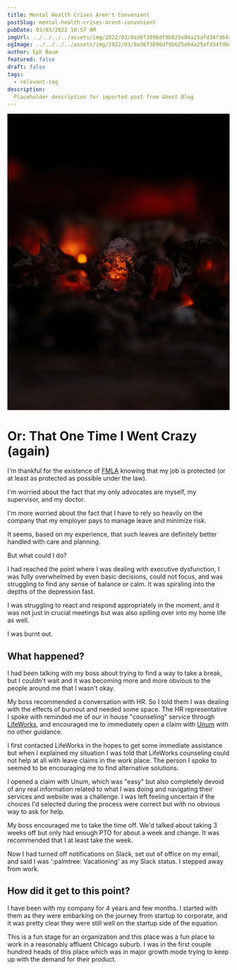 ```yaml
---
title: Mental Health Crises Aren't Convenient
postSlug: mental-health-crises-arent-convenient
pubDate: 03/03/2022 10:57 AM
imgUrl: ../../../../assets/img/2022/03/8a36f3896df9b625e04a25afd34fd64a83cf02cb.jpeg
ogImage: ../../../../assets/img/2022/03/8a36f3896df9b625e04a25afd34fd64a83cf02cb.jpeg
author: Eph Baum
featured: false
draft: false
tags:
  - relevant-tag
description:
  Placeholder description for imported post from Ghost Blog
---
```


![Featured Image](../../../../assets/img/2022/03/8a36f3896df9b625e04a25afd34fd64a83cf02cb.jpeg)

Or: That One Time I Went Crazy (again)
======================================

I'm thankful for the existence of [FMLA](https://www.dol.gov/agencies/whd/fmla) knowing that my job is protected (or at least as protected as possible under the law).

I'm worried about the fact that my only advocates are myself, my supervisor, and my doctor.

I'm more worried about the fact that I have to rely so heavily on the company that my employer pays to manage leave and minimize risk.

It seems, based on my experience, that such leaves are definitely better handled with care and planning.

But what could I do?

I had reached the point where I was dealing with executive dysfunction, I was fully overwhelmed by even basic decisions, could not focus, and was struggling to find any sense of balance or calm. It was spiraling into the depths of the depression fast.

I was struggling to react and respond appropriately in the moment, and it was not just in crucial meetings but was also spilling over into my home life as well.

I was burnt out.

What happened?
--------------

I had been talking with my boss about trying to find a way to take a break, but I couldn't wait and it was becoming more and more obvious to the people around me that I wasn't okay.

My boss recommended a conversation with HR. So I told them I was dealing with the effects of burnout and needed some space. The HR representative I spoke with reminded me of our in house "counseling" service through [LifeWorks](https://us.lifeworks.com/), and encouraged me to immediately open a claim with [Unum](https://www.unum.com/) with no other guidance.

I first contacted LifeWorks in the hopes to get some immediate assistance but when I explained my situation I was told that LifeWorks counseling could not help at all with leave claims in the work place. The person I spoke to seemed to be encouraging me to find alternative solutions.

I opened a claim with Unum, which was "easy" but also completely devoid of any real information related to what I was doing and navigating their services and website was a challenge. I was left feeling uncertain if the choices I'd selected during the process were correct but with no obvious way to ask for help.

My boss encouraged me to take the time off. We'd talked about taking 3 weeks off but only had enough PTO for about a week and change. It was recommended that I at least take the week.

Now I had turned off notifications on Slack, set out of office on my email, and said I was ':palmtree: Vacationing' as my Slack status. I stepped away from work.

How did it get to this point?
-----------------------------

I have been with my company for 4 years and few months. I started with them as they were embarking on the journey from startup to corporate, and it was pretty clear they were still well on the startup side of the equation.

This is a fun stage for an organization and this place was a fun place to work in a reasonably affluent Chicago suburb. I was in the first couple hundred heads of this place which was in major growth mode trying to keep up with the demand for their product.
